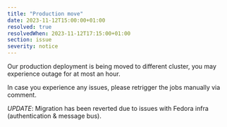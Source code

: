 ```yaml
---
title: "Production move"
date: 2023-11-12T15:00:00+01:00
resolved: true
resolvedWhen: 2023-11-12T17:15:00+01:00
section: issue
severity: notice
---
```


Our production deployment is being moved to different cluster, you may experience outage for at most an hour.

In case you experience any issues, please retrigger the jobs manually via comment.

_UPDATE_: Migration has been reverted due to issues with Fedora infra (authentication & message bus).
